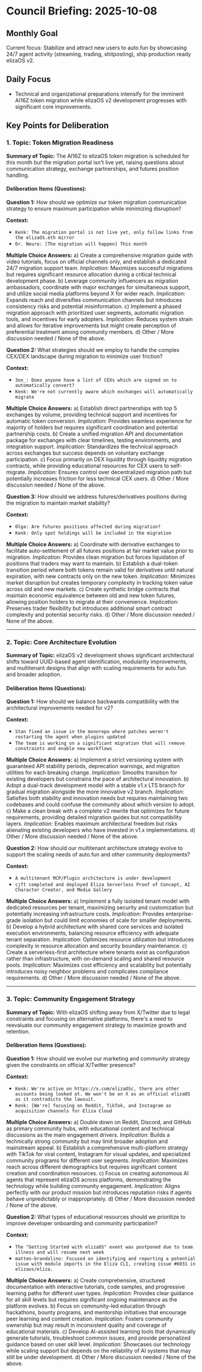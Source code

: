 # Council Briefing: 2025-10-08

## Monthly Goal

Current focus: Stabilize and attract new users to auto.fun by showcasing 24/7 agent activity (streaming, trading, shitposting), ship production ready elizaOS v2.

## Daily Focus

- Technical and organizational preparations intensify for the imminent AI16Z token migration while elizaOS v2 development progresses with significant core improvements.

## Key Points for Deliberation

### 1. Topic: Token Migration Readiness

**Summary of Topic:** The AI16Z to elizaOS token migration is scheduled for this month but the migration portal isn't live yet, raising questions about communication strategy, exchange partnerships, and futures position handling.

#### Deliberation Items (Questions):

**Question 1:** How should we optimize our token migration communication strategy to ensure maximum participation while minimizing disruption?

  **Context:**
  - `Kenk: The migration portal is not live yet, only follow links from the elizaOS.eth mirror`
  - `Dr. Neuro: [The migration will happen] This month`

  **Multiple Choice Answers:**
    a) Create a comprehensive migration guide with video tutorials, focus on official channels only, and establish a dedicated 24/7 migration support team.
        *Implication:* Maximizes successful migrations but requires significant resource allocation during a critical technical development phase.
    b) Leverage community influencers as migration ambassadors, coordinate with major exchanges for simultaneous support, and utilize social media platforms beyond X for wider reach.
        *Implication:* Expands reach and diversifies communication channels but introduces consistency risks and potential misinformation.
    c) Implement a phased migration approach with prioritized user segments, automatic migration tools, and incentives for early adopters.
        *Implication:* Reduces system strain and allows for iterative improvements but might create perception of preferential treatment among community members.
    d) Other / More discussion needed / None of the above.

**Question 2:** What strategies should we employ to handle the complex CEX/DEX landscape during migration to minimize user friction?

  **Context:**
  - `3on_: Does anyone have a list of CEXs which are signed on to automatically convert?`
  - `Kenk: We're not currently aware which exchanges will automatically migrate`

  **Multiple Choice Answers:**
    a) Establish direct partnerships with top 5 exchanges by volume, providing technical support and incentives for automatic token conversion.
        *Implication:* Provides seamless experience for majority of holders but requires significant coordination and potential partnership costs.
    b) Create a unified migration API and documentation package for exchanges with clear timelines, testing environments, and integration support.
        *Implication:* Standardizes the technical approach across exchanges but success depends on voluntary exchange participation.
    c) Focus primarily on DEX liquidity through liquidity migration contracts, while providing educational resources for CEX users to self-migrate.
        *Implication:* Ensures control over decentralized migration path but potentially increases friction for less technical CEX users.
    d) Other / More discussion needed / None of the above.

**Question 3:** How should we address futures/derivatives positions during the migration to maintain market stability?

  **Context:**
  - `Olga: Are futures positions affected during migration?`
  - `Kenk: Only spot holdings will be included in the migration`

  **Multiple Choice Answers:**
    a) Coordinate with derivative exchanges to facilitate auto-settlement of all futures positions at fair market value prior to migration.
        *Implication:* Provides clean migration but forces liquidation of positions that traders may want to maintain.
    b) Establish a dual-token transition period where both tokens remain valid for derivatives until natural expiration, with new contracts only on the new token.
        *Implication:* Minimizes market disruption but creates temporary complexity in tracking token value across old and new markets.
    c) Create synthetic bridge contracts that maintain economic equivalence between old and new token futures, allowing position holders to migrate at their convenience.
        *Implication:* Preserves trader flexibility but introduces additional smart contract complexity and potential security risks.
    d) Other / More discussion needed / None of the above.

---


### 2. Topic: Core Architecture Evolution

**Summary of Topic:** elizaOS v2 development shows significant architectural shifts toward UUID-based agent identification, modularity improvements, and multitenant designs that align with scaling requirements for auto.fun and broader adoption.

#### Deliberation Items (Questions):

**Question 1:** How should we balance backwards compatibility with the architectural improvements needed for v2?

  **Context:**
  - `Stan fixed an issue in the monorepo where patches weren't restarting the agent when plugins updated`
  - `The team is working on a significant migration that will remove constraints and enable new workflows`

  **Multiple Choice Answers:**
    a) Implement a strict versioning system with guaranteed API stability periods, deprecation warnings, and migration utilities for each breaking change.
        *Implication:* Smooths transition for existing developers but constrains the pace of architectural innovation.
    b) Adopt a dual-track development model with a stable v1.x LTS branch for gradual migration alongside the more innovative v2 branch.
        *Implication:* Satisfies both stability and innovation needs but requires maintaining two codebases and could confuse the community about which version to adopt.
    c) Make a clean break with a complete v2 rewrite that optimizes for future requirements, providing detailed migration guides but not compatibility layers.
        *Implication:* Enables maximum architectural freedom but risks alienating existing developers who have invested in v1.x implementations.
    d) Other / More discussion needed / None of the above.

**Question 2:** How should our multitenant architecture strategy evolve to support the scaling needs of auto.fun and other community deployments?

  **Context:**
  - `A multitenant MCP/Plugin architecture is under development`
  - `cjft completed and deployed Eliza Serverless Proof of Concept, AI Character Creator, and Media Gallery`

  **Multiple Choice Answers:**
    a) Implement a fully isolated tenant model with dedicated resources per tenant, maximizing security and customization but potentially increasing infrastructure costs.
        *Implication:* Provides enterprise-grade isolation but could limit economies of scale for smaller deployments.
    b) Develop a hybrid architecture with shared core services and isolated execution environments, balancing resource efficiency with adequate tenant separation.
        *Implication:* Optimizes resource utilization but introduces complexity in resource allocation and security boundary maintenance.
    c) Create a serverless-first architecture where tenants exist as configuration rather than infrastructure, with on-demand scaling and shared resource pools.
        *Implication:* Maximizes cost efficiency and scalability but potentially introduces noisy neighbor problems and complicates compliance requirements.
    d) Other / More discussion needed / None of the above.

---


### 3. Topic: Community Engagement Strategy

**Summary of Topic:** With elizaOS shifting away from X/Twitter due to legal constraints and focusing on alternative platforms, there's a need to reevaluate our community engagement strategy to maximize growth and retention.

#### Deliberation Items (Questions):

**Question 1:** How should we evolve our marketing and community strategy given the constraints on official X/Twitter presence?

  **Context:**
  - `Kenk: We're active on https://x.com/elizaOSc, there are other accounts being looked at. We won't be on X as an official elizaOS as it contradicts the lawsuit.`
  - `Kenk: [We're] focusing on Reddit, TikTok, and Instagram as acquisition channels for Eliza Cloud`

  **Multiple Choice Answers:**
    a) Double down on Reddit, Discord, and GitHub as primary community hubs, with educational content and technical discussions as the main engagement drivers.
        *Implication:* Builds a technically strong community but may limit broader adoption and mainstream appeal.
    b) Establish a comprehensive multi-platform strategy with TikTok for viral content, Instagram for visual updates, and specialized community programs for different user segments.
        *Implication:* Maximizes reach across different demographics but requires significant content creation and coordination resources.
    c) Focus on creating autonomous AI agents that represent elizaOS across platforms, demonstrating the technology while building community engagement.
        *Implication:* Aligns perfectly with our product mission but introduces reputation risks if agents behave unpredictably or inappropriately.
    d) Other / More discussion needed / None of the above.

**Question 2:** What types of educational resources should we prioritize to improve developer onboarding and community participation?

  **Context:**
  - `The "Getting Started with elizaOS" event was postponed due to team illness and will resume next week`
  - `matteo-brandolino: Focused on identifying and reporting a potential issue with module imports in the Eliza CLI, creating issue #6031 in elizaos/eliza.`

  **Multiple Choice Answers:**
    a) Create comprehensive, structured documentation with interactive tutorials, code samples, and progressive learning paths for different user types.
        *Implication:* Provides clear guidance for all skill levels but requires significant ongoing maintenance as the platform evolves.
    b) Focus on community-led education through hackathons, bounty programs, and mentorship initiatives that encourage peer learning and content creation.
        *Implication:* Fosters community ownership but may result in inconsistent quality and coverage of educational materials.
    c) Develop AI-assisted learning tools that dynamically generate tutorials, troubleshoot common issues, and provide personalized guidance based on user skill level.
        *Implication:* Showcases our technology while scaling support but depends on the reliability of AI systems that may still be under development.
    d) Other / More discussion needed / None of the above.